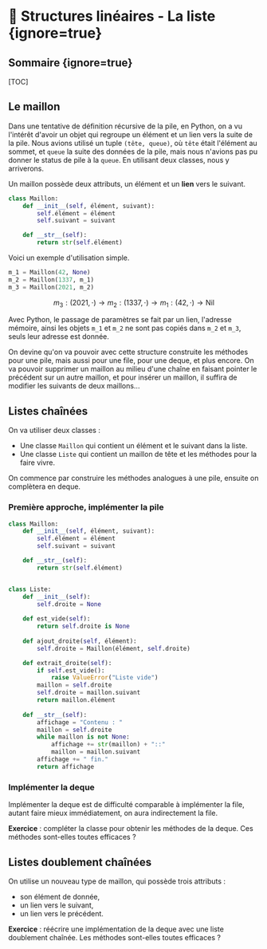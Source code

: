 # 🚛 Structures linéaires - La liste {ignore=true}

## Sommaire {ignore=true}

[TOC]

## Le maillon

Dans une tentative de définition récursive de la pile, en Python, on a vu l'intérêt d'avoir un objet qui regroupe un élément et un lien vers la suite de la pile. Nous avions utilisé un tuple `(tête, queue)`, où `tête` était l'élément au sommet, et `queue` la suite des données de la pile, mais nous n'avions pas pu donner le status de pile à la `queue`. En utilisant deux classes, nous y arriverons.

Un maillon possède deux attributs, un élément et un **lien** vers le suivant.

```python
class Maillon:
    def __init__(self, élément, suivant):
        self.élément = élément
        self.suivant = suivant

    def __str__(self):
        return str(self.élément)
```

Voici un exemple d'utilisation simple.

```python
m_1 = Maillon(42, None)
m_2 = Maillon(1337, m_1)
m_3 = Maillon(2021, m_2)
```

$$m_3:(2021, ⋅) \rightarrow m_2:(1337, ⋅) \rightarrow m_1:(42, ⋅) \rightarrow \text{Nil}$$

Avec Python, le passage de paramètres se fait par un lien, l'adresse mémoire, ainsi les objets `m_1` et `m_2` ne sont pas copiés dans `m_2` et `m_3`, seuls leur adresse est donnée.

On devine qu'on va pouvoir avec cette structure construite les méthodes pour une pile, mais aussi pour une file, pour une deque, et plus encore. On va pouvoir supprimer un maillon au milieu d'une chaîne en faisant pointer le précédent sur un autre maillon, et pour insérer un maillon, il suffira de modifier les suivants de deux maillons...

## Listes chaînées

On va utiliser deux classes :
* Une classe `Maillon` qui contient un élément et le suivant dans la liste.
* Une classe `Liste` qui contient un maillon de tête et les méthodes pour la faire vivre.

On commence par construire les méthodes analogues à une pile, ensuite on complètera en deque.

### Première approche, implémenter la pile

```python
class Maillon:
    def __init__(self, élément, suivant):
        self.élément = élément
        self.suivant = suivant

    def __str__(self):
        return str(self.élément)


class Liste:
    def __init__(self):
        self.droite = None
    
    def est_vide(self):
        return self.droite is None
    
    def ajout_droite(self, élément):
        self.droite = Maillon(élément, self.droite)

    def extrait_droite(self):
        if self.est_vide():
            raise ValueError("Liste vide")
        maillon = self.droite
        self.droite = maillon.suivant
        return maillon.élément
    
    def __str__(self):
        affichage = "Contenu : "
        maillon = self.droite
        while maillon is not None:
            affichage += str(maillon) + "::"
            maillon = maillon.suivant
        affichage += " fin."
        return affichage
```

### Implémenter la deque

Implémenter la deque est de difficulté comparable à implémenter la file, autant faire mieux immédiatement, on aura indirectement la file.

**Exercice** : compléter la classe pour obtenir les méthodes de la deque. Ces méthodes sont-elles toutes efficaces ?


## Listes doublement chaînées

On utilise un nouveau type de maillon, qui possède trois attributs :
* son élément de donnée,
* un lien vers le suivant,
* un lien vers le précédent.

**Exercice** : réécrire une implémentation de la deque avec une liste doublement chaînée. Les méthodes sont-elles toutes efficaces ?
